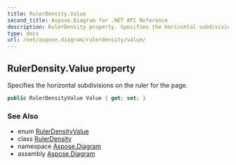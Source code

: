 ```yaml
---
title: RulerDensity.Value
second_title: Aspose.Diagram for .NET API Reference
description: RulerDensity property. Specifies the horizontal subdivisions on the ruler for the page
type: docs
url: /net/aspose.diagram/rulerdensity/value/
---
```

## RulerDensity.Value property

Specifies the horizontal subdivisions on the ruler for the page.

```csharp
public RulerDensityValue Value { get; set; }
```

### See Also

* enum [RulerDensityValue](../../rulerdensityvalue/)
* class [RulerDensity](../)
* namespace [Aspose.Diagram](../../rulerdensity/)
* assembly [Aspose.Diagram](../../../)


